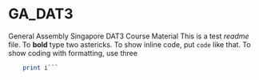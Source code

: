 # GA_DAT3

General Assembly Singapore DAT3 Course Material
This is a test *readme* file.
To **bold** type two astericks.
To show inline code, put `code` like that.
To show coding with formatting, use three
```for i in range(10):
    print i```
  
